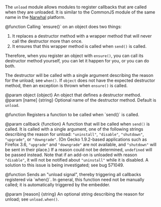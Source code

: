<!-- contributed by Atul Varma [atul@mozilla.com]  -->
<!-- contributed by Drew Willcoxon [adw@mozilla.com]  -->
<!-- edited by Noelle Murata [fiveinchpixie@gmail.com]  -->

The `unload` module allows modules to register callbacks that are called
when they are unloaded.  It is similar to the CommonJS module of the same
name in the [Narwhal][] platform.

[Narwhal]: http://narwhaljs.org/

<api name="ensure">
@function
  Calling `ensure()` on an object does two things:

  1. It replaces a destructor method with a wrapper method that will never call
     the destructor more than once.
  2. It ensures that this wrapper method is called when `send()` is
     called.

  Therefore, when you register an object with `ensure()`, you can call its
  destructor method yourself, you can let it happen for you, or you can do both.

  The destructor will be called with a single argument describing the reason
  for the unload; see `when()`. If `object` does not have the expected 
  destructor method, then an exception is thrown when `ensure()` is called.

@param object {object}
  An object that defines a destructor method.
@param [name] {string}
  Optional name of the destructor method. Default is `unload`.
</api>

<api name="when">
@function
  Registers a function to be called when `send()` is called.

@param callback {function}
  A function that will be called when `send()` is called.  It is called with a
  single argument, one of the following strings describing the reason for
  unload: `"uninstall"`, `"disable"`, `"shutdown"`, `"upgrade"`, or
  `"downgrade"`.  (On Gecko 1.9.2-based applications such as Firefox 3.6,
  `"upgrade"` and `"downgrade"` are not available, and `"shutdown"` will be sent
  in their place.)  If a reason could not be determined, `undefined` will be
  passed instead.  Note that if an add-on is unloaded with reason `"disable"`,
  it will not be notified about `"uninstall"` while it is disabled.  A solution
  to this issue is being investigated; see bug 571049.
</api>

<api name="send">
@function
  Sends an "unload signal", thereby triggering all callbacks registered via
  `when()`. In general, this function need not be manually called; it is
  automatically triggered by the embedder.

@param [reason] {string}
  An optional string describing the reason for unload; see `unload.when()`.
</api>
